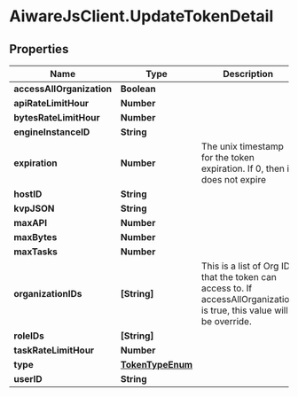 # AiwareJsClient.UpdateTokenDetail

## Properties

Name | Type | Description | Notes
------------ | ------------- | ------------- | -------------
**accessAllOrganization** | **Boolean** |  | [optional] 
**apiRateLimitHour** | **Number** |  | [optional] 
**bytesRateLimitHour** | **Number** |  | [optional] 
**engineInstanceID** | **String** |  | [optional] 
**expiration** | **Number** | The unix timestamp for the token expiration. If 0, then it does not expire | [optional] 
**hostID** | **String** |  | [optional] 
**kvpJSON** | **String** |  | [optional] 
**maxAPI** | **Number** |  | [optional] 
**maxBytes** | **Number** |  | [optional] 
**maxTasks** | **Number** |  | [optional] 
**organizationIDs** | **[String]** | This is a list of Org ID that the token can access to. If accessAllOrganization is true, this value will be override. | [optional] 
**roleIDs** | **[String]** |  | [optional] 
**taskRateLimitHour** | **Number** |  | [optional] 
**type** | [**TokenTypeEnum**](TokenTypeEnum.md) |  | [optional] 
**userID** | **String** |  | [optional] 


